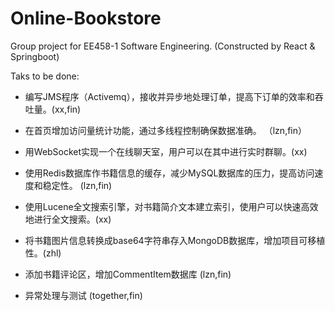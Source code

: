 # Online-Bookstore
Group project for EE458-1 Software Engineering. (Constructed by React & Springboot)

Taks to be done:

- 编写JMS程序（Activemq），接收并异步地处理订单，提高下订单的效率和吞吐量。(xx,fin)
- 在首页增加访问量统计功能，通过多线程控制确保数据准确。 （lzn,fin）
- 用WebSocket实现一个在线聊天室，用户可以在其中进行实时群聊。(xx)
- 使用Redis数据库作书籍信息的缓存，减少MySQL数据库的压力，提高访问速度和稳定性。 (lzn,fin)
- 使用Lucene全文搜索引擎，对书籍简介文本建立索引，使用户可以快速高效地进行全文搜索。(xx)
- 将书籍图片信息转换成base64字符串存入MongoDB数据库，增加项目可移植性。(zhl)
- 添加书籍评论区，增加CommentItem数据库 (lzn,fin)

- 异常处理与测试 (together,fin)
